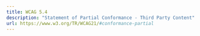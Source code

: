 ```yaml
---
title: WCAG 5.4
description: "Statement of Partial Conformance - Third Party Content"
url: https://www.w3.org/TR/WCAG21/#conformance-partial
---
```

